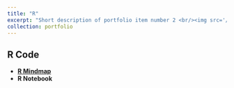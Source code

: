 ```yaml
---
title: "R"
excerpt: "Short description of portfolio item number 2 <br/><img src='/images/500x300.png'>"
collection: portfolio
---
```

## R Code

 - **[R Mindmap](https://www.canva.com/design/DAGU2ziLJ8c/UyF-hDmdJdnrTYlZg3n7nA/view?utm_content=DAGU2ziLJ8c&utm_campaign=designshare&utm_medium=link&utm_source=editor)**
 - **R Notebook**
